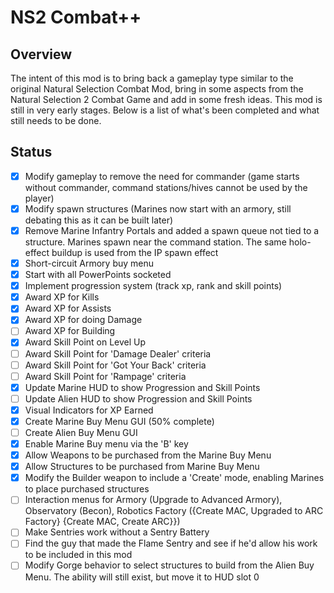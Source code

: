 # NS2 Combat++

## Overview
The intent of this mod is to bring back a gameplay type similar to the original Natural Selection Combat Mod, bring in some aspects from the Natural Selection 2 Combat Game and add in some fresh ideas.  This mod is still in very early stages.  Below is a list of what's been completed and what still needs to be done.

## Status
- [x] Modify gameplay to remove the need for commander (game starts without commander, command stations/hives cannot be used by the player)
- [x] Modify spawn structures (Marines now start with an armory, still debating this as it can be built later)
- [x] Remove Marine Infantry Portals and added a spawn queue not tied to a structure. Marines spawn near the command station. The same holo-effect buildup is used from the IP spawn effect
- [x] Short-circuit Armory buy menu
- [x] Start with all PowerPoints socketed
- [x] Implement progression system (track xp, rank and skill points)
- [x] Award XP for Kills
- [x] Award XP for Assists
- [x] Award XP for doing Damage
- [ ] Award XP for Building
- [x] Award Skill Point on Level Up
- [ ] Award Skill Point for 'Damage Dealer' criteria
- [ ] Award Skill Point for 'Got Your Back' criteria
- [ ] Award Skill Point for 'Rampage' criteria
- [x] Update Marine HUD to show Progression and Skill Points
- [ ] Update Alien HUD to show Progression and Skill Points
- [x] Visual Indicators for XP Earned
- [x] Create Marine Buy Menu GUI (50% complete)
- [ ] Create Alien Buy Menu GUI
- [x] Enable Marine Buy menu via the 'B' key
- [x] Allow Weapons to be purchased from the Marine Buy Menu
- [x] Allow Structures to be purchased from Marine Buy Menu
- [x] Modify the Builder weapon to include a 'Create' mode, enabling Marines to place purchased structures
- [ ] Interaction menus for Armory (Upgrade to Advanced Armory), Observatory (Becon), Robotics Factory ({Create MAC, Upgraded to ARC Factory} {Create MAC, Create ARC}})
- [ ] Make Sentries work without a Sentry Battery
- [ ] Find the guy that made the Flame Sentry and see if he'd allow his work to be included in this mod
- [ ] Modify Gorge behavior to select structures to build from the Alien Buy Menu.  The ability will still exist, but move it to HUD slot 0
